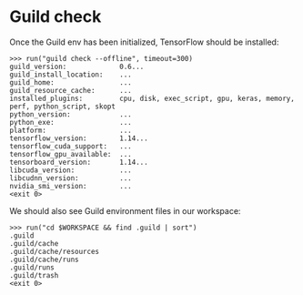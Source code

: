 # Guild check

Once the Guild env has been initialized, TensorFlow should be installed:

    >>> run("guild check --offline", timeout=300)
    guild_version:             0.6...
    guild_install_location:    ...
    guild_home:                ...
    guild_resource_cache:      ...
    installed_plugins:         cpu, disk, exec_script, gpu, keras, memory, perf, python_script, skopt
    python_version:            ...
    python_exe:                ...
    platform:                  ...
    tensorflow_version:        1.14...
    tensorflow_cuda_support:   ...
    tensorflow_gpu_available:  ...
    tensorboard_version:       1.14...
    libcuda_version:           ...
    libcudnn_version:          ...
    nvidia_smi_version:        ...
    <exit 0>

We should also see Guild environment files in our workspace:

    >>> run("cd $WORKSPACE && find .guild | sort")
    .guild
    .guild/cache
    .guild/cache/resources
    .guild/cache/runs
    .guild/runs
    .guild/trash
    <exit 0>
